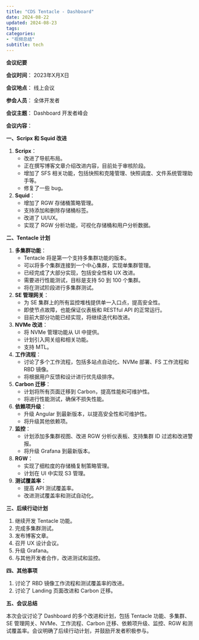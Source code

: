 ```yaml
---
title: "CDS Tentacle - Dashboard"
date: 2024-08-22
updated: 2024-08-23
tags:
categories:
- "视频总结"
subtitle: tech
---
```




**会议纪要**

**会议时间**： 2023年X月X日

**会议地点**： 线上会议

**参会人员**： 全体开发者

**会议主题**： Dashboard 开发者峰会

**会议内容**：

**一、Scripx 和 Squid 改进**

1. **Scripx**： 
    * 改进了导航布局。
    * 正在撰写博客文章介绍改进内容，目前处于审核阶段。
    * 增加了 SFS 相关功能，包括快照和克隆管理、快照调度、文件系统管理助手等。
    * 修复了一些 bug。
2. **Squid**：
    * 增加了 RGW 存储桶策略管理。
    * 支持添加和删除存储桶标签。
    * 改进了 UI/UX。
    * 实现了 RGW 分析功能，可视化存储桶和用户分析数据。

**二、Tentacle 计划**

1. **多集群功能**：
    * Tentacle 将是第一个支持多集群功能的版本。
    * 可以将多个集群连接到一个中心集群，实现单集群管理。
    * 已经完成了大部分实现，包括安全性和 UX 改进。
    * 需要进行性能测试，目标是支持 50 到 100 个集群。
    * 将在测试阶段进行多集群测试。
2. **SE 管理网关**：
    * 为 SE 集群上的所有监控堆栈提供单一入口点，提高安全性。
    * 即使节点故障，也能保证仪表板和 RESTful API 的正常运行。
    * 目前大部分功能已经实现，将继续迭代和改进。
3. **NVMe 改进**：
    * 将 NVMe 管理功能从 UI 中提供。
    * 计划引入网关组和相关功能。
    * 支持 MTL。
4. **工作流程**：
    * 讨论了多个工作流程，包括多站点自动化、NVMe 部署、FS 工作流程和 RBD 镜像。
    * 将根据用户反馈和设计进行优先级排序。
5. **Carbon 迁移**：
    * 计划将所有页面迁移到 Carbon，提高性能和可维护性。
    * 将进行性能测试，确保不损失性能。
6. **依赖项升级**：
    * 升级 Angular 到最新版本，以提高安全性和可维护性。
    * 将升级其他依赖项。
7. **监控**：
    * 计划添加多集群视图、改进 RGW 分析仪表板、支持集群 ID 过滤和改进警报。
    * 将升级 Grafana 到最新版本。
8. **RGW**：
    * 实现了细粒度的存储桶复制策略管理。
    * 计划在 UI 中实现 S3 管理。
9. **测试覆盖率**：
    * 提高 API 测试覆盖率。
    * 改进测试覆盖率和测试自动化。

**三、后续行动计划**

1. 继续开发 Tentacle 功能。
2. 完成多集群测试。
3. 发布博客文章。
4. 召开 UX 设计会议。
5. 升级 Grafana。
6. 与其他开发者合作，改进测试和监控。

**四、其他事项**

1. 讨论了 RBD 镜像工作流程和测试覆盖率的改进。
2. 讨论了 Landing 页面改进和 Carbon 迁移。

**五、会议总结**

本次会议讨论了 Dashboard 的多个改进和计划，包括 Tentacle 功能、多集群、SE 管理网关、NVMe、工作流程、Carbon 迁移、依赖项升级、监控、RGW 和测试覆盖率。会议明确了后续行动计划，并鼓励开发者积极参与。
